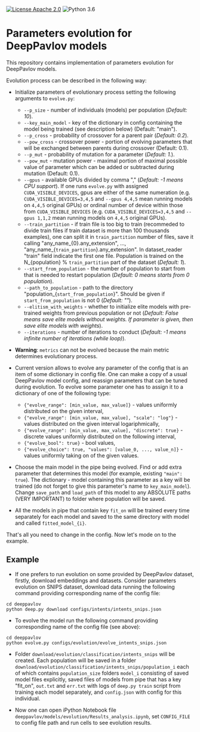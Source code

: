 [![License Apache 2.0](https://img.shields.io/badge/license-Apache%202.0-blue.svg)](/LICENSE.txt)
![Python 3.6](https://img.shields.io/badge/python-3.6-green.svg)

# Parameters evolution for DeepPavlov models

This repository contains implementation of parameters evolution for DeepPavlov models.

Evolution process can be described in the following way:
* Initialize parameters of evolutionary process setting the following arguments to `evolve.py`:
  - `--p_size` - number of individuals (models) per population (*Default: 10*).
  - `--key_main_model` - key of the dictionary in config containing the model being trained (see description below) (Default: "main").
  - `--p_cross` - probability of crossover for a parent pair (*Default: 0.2*).
  - `--pow_cross` - crossover power - portion of evolving parameters that will be exchanged between parents during crossover (Default: 0.1).
  - `--p_mut` - probability of mutation for a parameter (*Default: 1.*).
  - `--pow_mut` - mutation power - maximal portion of maximal possible value of parameter which can be added or subtracted during mutation (Default: 0.1).
  - `--gpus` - available GPUs divided by comma "," (*Default: -1 means CPU support*). If one runs `evolve.py` with assigned `CUDA_VISIBLE_DEVICES`, gpus are either of the same numeration (e.g. `CUDA_VISIBLE_DEVICES=3,4,5` and `--gpus 4,4,5` mean running models on `4,4,5` original GPUs) or ordinal number of device within those from `CUDA_VISIBLE_DEVICES` (e.g. `CUDA_VISIBLE_DEVICES=3,4,5` and `--gpus 1,1,2` mean running models on `4,4,5` original GPUs).
  - `--train_partition` - if train file is too big to train (recommeded to divide train files if train dataset is more than 100 thousands examples), one can split it in `train_partition` number of files, save it calling "any_name_{0}.any_extension", ..., "any_name_{`train_partition`}.any_extension". In dataset_reader "train" field indicate the first one file. Population is trained on the N_{population} % `train_partition` part of the dataset (*Default: 1*).
  - `--start_from_population` - the number of population to start from that is needed to restart population (*Default: 0 means starts from 0 population*).
  - `--path_to_population` - path to the directory "population_{`start_from_population`}". Should be given if `start_from_population` is not 0 (*Default: ""*).
  - `--elitism_with_weights` - whether to initialize elite models with pre-trained weights from previous population or not (*Default: False means save elite models without weights. If parameter is given, then save elite models with weights*).
  - `--iterations` - number of iterations to conduct (*Default: -1 means infinite number of iterations (while loop)*).

* **Warning**: `metrics` can not be evolved because the main metric determines evolutionary process.

* Current version allows to evolve any parameter of the config that is an item of some dictionary in config file. One can make a copy of a usual DeepPavlov model config, and reassign parameters that can be tuned during evolution.
To evolve some parameter one has to assign it to a dictionary of one of the following type:
  - ```{"evolve_range": [min_value, max_value]}``` - values uniformly distributed on the given interval,
  - ```{"evolve_range": [min_value, max_value], "scale": "log"}``` - values distributed on the given interval logariphmically,
  - ```{"evolve_range": [min_value, max_value], "discrete": true}``` - discrete values uniformly distributed on the following interval,
  - ```{"evolve_bool": true}``` - bool values,
  - ```{"evolve_choice": true, "values": [value_0, ..., value_n]}``` - values uniformly taking on of the given values.

* Choose the main model in the pipe being evolved. Find or add extra parameter that determines this model (for example, existing `"main": true`). The dictionary - model containing this parameter as a key will be trained (do not forget to give this parameter's name to `key_main_model`). Change `save_path` and `load_path` of this model to any ABSOLUTE paths (VERY IMPORTANT) to folder where population will be saved.

* All the models in pipe that contain key `fit_on` will be trained every time separately for each model and saved to the same directory with model and called `fitted_model_{i}`.

That's all you need to change in the config. Now let's mode on to the example.

## Example 

* If one prefers to run evolution on some provided by DeepPavlov dataset,
firstly, download embeddings and datasets.
Consider parameters evolution on SNIPS dataset, download data running the following command providing
corresponding name of the config file:
```
cd deeppavlov
python deep.py download configs/intents/intents_snips.json
```
* To evolve the model run the following command providing corresponding name of the config file (see above):
```
cd deeppavlov
python evolve.py configs/evolution/evolve_intents_snips.json
```
* Folder `download/evolution/classification/intents_snips` will be created. Each population will be saved in a folder `download/evolution/classification/intents_snips/population_i` each of which contains `population_size` folders `model_i` consisting of saved model files explicitly, saved files of models from pipe that has a key "fit_on", `out.txt` and `err.txt` with logs of `deep.py train` script from training each model separately, and `config.json` with config for this individual.

* Now one can open iPython Notebook file `deeppavlov/models/evolution/Results_analysis.ipynb`, set `CONFIG_FILE` to config file path and run cells to see evolution results.

